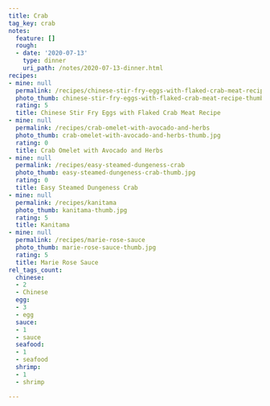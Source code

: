 ```yaml
---
title: Crab
tag_key: crab
notes:
  feature: []
  rough:
  - date: '2020-07-13'
    type: dinner
    uri_path: /notes/2020-07-13-dinner.html
recipes:
- mine: null
  permalink: /recipes/chinese-stir-fry-eggs-with-flaked-crab-meat-recipe
  photo_thumb: chinese-stir-fry-eggs-with-flaked-crab-meat-recipe-thumb.jpg
  rating: 5
  title: Chinese Stir Fry Eggs with Flaked Crab Meat Recipe
- mine: null
  permalink: /recipes/crab-omelet-with-avocado-and-herbs
  photo_thumb: crab-omelet-with-avocado-and-herbs-thumb.jpg
  rating: 0
  title: Crab Omelet with Avocado and Herbs
- mine: null
  permalink: /recipes/easy-steamed-dungeness-crab
  photo_thumb: easy-steamed-dungeness-crab-thumb.jpg
  rating: 0
  title: Easy Steamed Dungeness Crab
- mine: null
  permalink: /recipes/kanitama
  photo_thumb: kanitama-thumb.jpg
  rating: 5
  title: Kanitama
- mine: null
  permalink: /recipes/marie-rose-sauce
  photo_thumb: marie-rose-sauce-thumb.jpg
  rating: 5
  title: Marie Rose Sauce
rel_tags_count:
  chinese:
  - 2
  - Chinese
  egg:
  - 3
  - egg
  sauce:
  - 1
  - sauce
  seafood:
  - 1
  - seafood
  shrimp:
  - 1
  - shrimp

---
```

